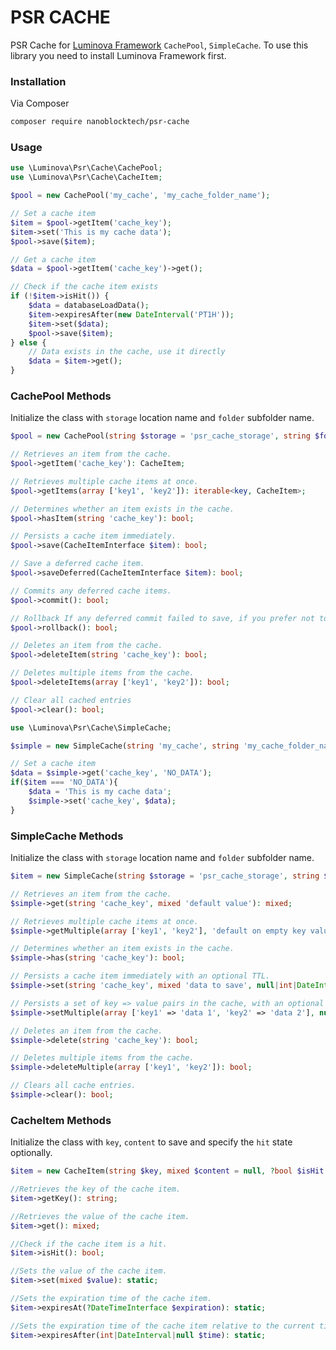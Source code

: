# PSR CACHE

PSR Cache for [Luminova Framework](https://github.com/luminovang/luminova/) `CachePool`, `SimpleCache`.
To use this library you need to install Luminova Framework first.


### Installation 

Via Composer 

```bash 
composer require nanoblocktech/psr-cache
```

### Usage 
```php
use \Luminova\Psr\Cache\CachePool;
use \Luminova\Psr\Cache\CacheItem;

$pool = new CachePool('my_cache', 'my_cache_folder_name');

// Set a cache item
$item = $pool->getItem('cache_key');
$item->set('This is my cache data');
$pool->save($item);

// Get a cache item
$data = $pool->getItem('cache_key')->get();

// Check if the cache item exists
if (!$item->isHit()) {
    $data = databaseLoadData();
    $item->expiresAfter(new DateInterval('PT1H')); 
    $item->set($data);
    $pool->save($item);
} else {
    // Data exists in the cache, use it directly
    $data = $item->get();
}
```

### CachePool Methods 

Initialize the class  with `storage` location name and `folder` subfolder name.
```php 
$pool = new CachePool(string $storage = 'psr_cache_storage', string $folder = 'psr');
```

```php
// Retrieves an item from the cache.
$pool->getItem('cache_key'): CacheItem;

// Retrieves multiple cache items at once.
$pool->getItems(array ['key1', 'key2']): iterable<key, CacheItem>;

// Determines whether an item exists in the cache.
$pool->hasItem(string 'cache_key'): bool;

// Persists a cache item immediately.
$pool->save(CacheItemInterface $item): bool;

// Save a deferred cache item.
$pool->saveDeferred(CacheItemInterface $item): bool;

// Commits any deferred cache items.
$pool->commit(): bool;

// Rollback If any deferred commit failed to save, if you prefer not to recommit
$pool->rollback(): bool;

// Deletes an item from the cache.
$pool->deleteItem(string 'cache_key'): bool;

// Deletes multiple items from the cache.
$pool->deleteItems(array ['key1', 'key2']): bool;

// Clear all cached entries 
$pool->clear(): bool;
```

```php
use \Luminova\Psr\Cache\SimpleCache;

$simple = new SimpleCache(string 'my_cache', string 'my_cache_folder_name');

// Set a cache item
$data = $simple->get('cache_key', 'NO_DATA');
if($item === 'NO_DATA'){
    $data = 'This is my cache data';
    $simple->set('cache_key', $data);
}
```

### SimpleCache Methods 

Initialize the class  with `storage` location name and `folder` subfolder name.

```php
$item = new ‎SimpleCache‎(string $storage = 'psr_cache_storage', string $folder = 'psr');
```

```php
// Retrieves an item from the cache.
$simple->get(string 'cache_key', mixed 'default value'): mixed;

// Retrieves multiple cache items at once.
$simple->getMultiple(array ['key1', 'key2'], 'default on empty key value'): iterable<key, mixed>;

// Determines whether an item exists in the cache.
$simple->has(string 'cache_key'): bool;

// Persists a cache item immediately with an optional TTL.
$simple->set(string 'cache_key', mixed 'data to save', null|int|DateInterval 60): bool;

// Persists a set of key => value pairs in the cache, with an optional TTL.
$simple->setMultiple(array ['key1' => 'data 1', 'key2' => 'data 2'], null|int|DateInterval 60): bool;

// Deletes an item from the cache.
$simple->delete(string 'cache_key'): bool;

// Deletes multiple items from the cache.
$simple->deleteMultiple(array ['key1', 'key2']): bool;

// Clears all cache entries.
$simple->clear(): bool;
```

### CacheItem Methods 

Initialize the class with `key`, `content` to save and specify the `hit` state optionally.

```php
$item = new CacheItem(string $key, mixed $content = null, ?bool $isHit = null);
```

```php
//Retrieves the key of the cache item.
$item->getKey(): string;

//Retrieves the value of the cache item.
$item->get(): mixed;

//Check if the cache item is a hit.
$item->isHit(): bool;

//Sets the value of the cache item.
$item->set(mixed $value): static;

//Sets the expiration time of the cache item.
$item->expiresAt(?DateTimeInterface $expiration): static;

//Sets the expiration time of the cache item relative to the current time.
$item->expiresAfter(int|DateInterval|null $time): static;
```
